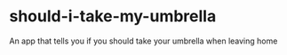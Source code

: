 # should-i-take-my-umbrella
An app that tells you if you should take your umbrella when leaving home
